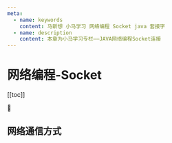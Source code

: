 ```yaml
---
meta:
  - name: keywords
    content: 马新想 小马学习 网络编程 Socket java 套接字
  - name: description
    content: 本章为小马学习专栏——JAVA网络编程Socket连接
---
```



# 网络编程-Socket

[[toc]]

:horse: 


## 网络通信方式





## 

